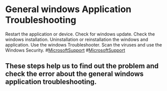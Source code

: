 # General windows Application Troubleshooting
Restart the application or device.
Check for windows update. 
Check the windows installation.
Uninstallation or reinstallation the windows and application.
Use the windows Troubleshooter.
Scan the viruses and use the Windows Security.
#[MicrosoftSupport](https://support.microsoft.com/en-us/account-billing/fix-problems-with-apps-from-microsoft-store-93ed0bcf-9c12-3df6-6dda-92ec5d0415ac)
#[MicrosoftSupport](https://support.microsoft.com/en-us/windows/get-help-with-windows-activation-errors-09d8fb64-6768-4815-0c30-159fa7d89d85)
## These steps help us to find out the problem and check the error about the general windows application troubleshooting.
